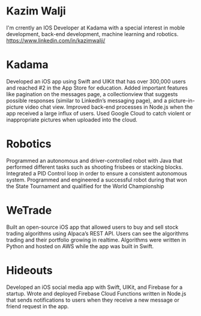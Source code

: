 # Kazim Walji

I'm crrently an IOS Developer at Kadama with a special interest in moble development, back-end development, machine learning and robotics. 
https://www.linkedin.com/in/kazimwalji/

# Kadama
Developed an iOS app using Swift and UIKit that has over 300,000 users and reached #2 in the App
Store for education. Added important features like pagination on the messages page, a collectionview that suggests
possible responses (similar to Linkedln’s messaging page), and a picture-in-picture video chat view. Improved back-end processes in Node.js when the app received a large influx of users. Used Google Cloud to catch violent or inappropriate pictures when uploaded into the cloud.

# Robotics
Programmed an autonomous and driver-controlled robot with Java that performed different tasks such as shooting frisbees or stacking blocks.
Integrated a PID Control loop in order to ensure a consistent autonomous system. 
Programmed and engineered a successful robot during that won the State Tournament and qualified for the World Championship

# WeTrade
Built an open-source iOS app that allowed users to buy and sell stock trading algorithms using
Alpaca’s REST API. 
Users can see the algorithms trading and their portfolio growing in realtime. Algorithms were written in Python and hosted on AWS while the app was built in Swift.

# Hideouts
Developed an iOS social media app with Swift, UIKit, and Firebase for a startup. Wrote and deployed Firebase Cloud Functions written in Node.js that sends notifications to users when they receive a new message or friend request in the app.
